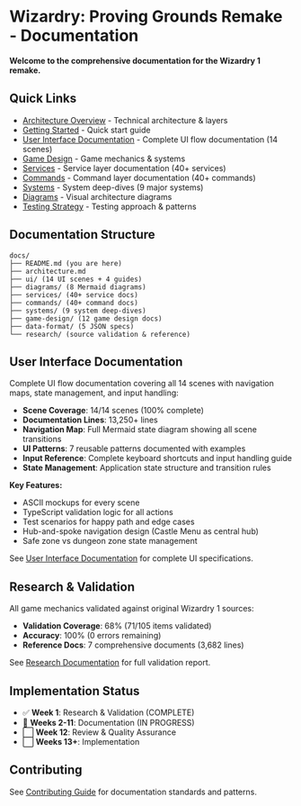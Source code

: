 # Wizardry: Proving Grounds Remake - Documentation

**Welcome to the comprehensive documentation for the Wizardry 1 remake.**

## Quick Links

- [Architecture Overview](./architecture.md) - Technical architecture & layers
- [Getting Started](./getting-started.md) - Quick start guide
- [User Interface Documentation](./ui/README.md) - Complete UI flow documentation (14 scenes)
- [Game Design](./game-design/README.md) - Game mechanics & systems
- [Services](./services/README.md) - Service layer documentation (40+ services)
- [Commands](./commands/README.md) - Command layer documentation (40+ commands)
- [Systems](./systems/README.md) - System deep-dives (9 major systems)
- [Diagrams](./diagrams/README.md) - Visual architecture diagrams
- [Testing Strategy](./testing-strategy.md) - Testing approach & patterns

## Documentation Structure

```
docs/
├── README.md (you are here)
├── architecture.md
├── ui/ (14 UI scenes + 4 guides)
├── diagrams/ (8 Mermaid diagrams)
├── services/ (40+ service docs)
├── commands/ (40+ command docs)
├── systems/ (9 system deep-dives)
├── game-design/ (12 game design docs)
├── data-format/ (5 JSON specs)
└── research/ (source validation & reference)
```

## User Interface Documentation

Complete UI flow documentation covering all 14 scenes with navigation maps, state management, and input handling:

- **Scene Coverage**: 14/14 scenes (100% complete)
- **Documentation Lines**: 13,250+ lines
- **Navigation Map**: Full Mermaid state diagram showing all scene transitions
- **UI Patterns**: 7 reusable patterns documented with examples
- **Input Reference**: Complete keyboard shortcuts and input handling guide
- **State Management**: Application state structure and transition rules

**Key Features:**
- ASCII mockups for every scene
- TypeScript validation logic for all actions
- Test scenarios for happy path and edge cases
- Hub-and-spoke navigation design (Castle Menu as central hub)
- Safe zone vs dungeon zone state management

See [User Interface Documentation](./ui/README.md) for complete UI specifications.

## Research & Validation

All game mechanics validated against original Wizardry 1 sources:
- **Validation Coverage**: 68% (71/105 items validated)
- **Accuracy**: 100% (0 errors remaining)
- **Reference Docs**: 7 comprehensive documents (3,682 lines)

See [Research Documentation](./research/week1-research-summary.md) for full validation report.

## Implementation Status

- ✅ **Week 1**: Research & Validation (COMPLETE)
- 🔄 **Weeks 2-11**: Documentation (IN PROGRESS)
- ⬜ **Week 12**: Review & Quality Assurance
- ⬜ **Weeks 13+**: Implementation

## Contributing

See [Contributing Guide](./contributing.md) for documentation standards and patterns.
